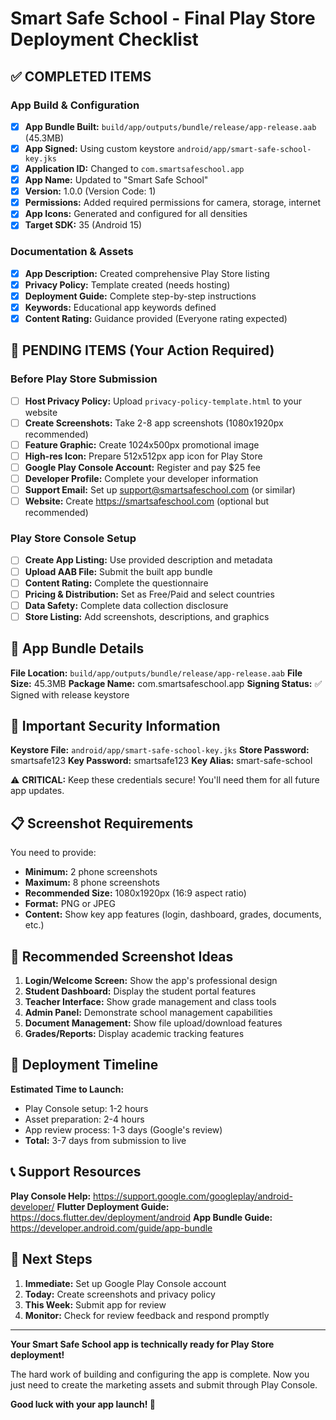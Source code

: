 # Smart Safe School - Final Play Store Deployment Checklist

## ✅ COMPLETED ITEMS

### App Build & Configuration
- [x] **App Bundle Built:** `build/app/outputs/bundle/release/app-release.aab` (45.3MB)
- [x] **App Signed:** Using custom keystore `android/app/smart-safe-school-key.jks`
- [x] **Application ID:** Changed to `com.smartsafeschool.app`
- [x] **App Name:** Updated to "Smart Safe School"
- [x] **Version:** 1.0.0 (Version Code: 1)
- [x] **Permissions:** Added required permissions for camera, storage, internet
- [x] **App Icons:** Generated and configured for all densities
- [x] **Target SDK:** 35 (Android 15)

### Documentation & Assets
- [x] **App Description:** Created comprehensive Play Store listing
- [x] **Privacy Policy:** Template created (needs hosting)
- [x] **Deployment Guide:** Complete step-by-step instructions
- [x] **Keywords:** Educational app keywords defined
- [x] **Content Rating:** Guidance provided (Everyone rating expected)

## 🔄 PENDING ITEMS (Your Action Required)

### Before Play Store Submission
- [ ] **Host Privacy Policy:** Upload `privacy-policy-template.html` to your website
- [ ] **Create Screenshots:** Take 2-8 app screenshots (1080x1920px recommended)
- [ ] **Feature Graphic:** Create 1024x500px promotional image
- [ ] **High-res Icon:** Prepare 512x512px app icon for Play Store
- [ ] **Google Play Console Account:** Register and pay $25 fee
- [ ] **Developer Profile:** Complete your developer information
- [ ] **Support Email:** Set up support@smartsafeschool.com (or similar)
- [ ] **Website:** Create https://smartsafeschool.com (optional but recommended)

### Play Store Console Setup
- [ ] **Create App Listing:** Use provided description and metadata
- [ ] **Upload AAB File:** Submit the built app bundle
- [ ] **Content Rating:** Complete the questionnaire
- [ ] **Pricing & Distribution:** Set as Free/Paid and select countries
- [ ] **Data Safety:** Complete data collection disclosure
- [ ] **Store Listing:** Add screenshots, descriptions, and graphics

## 📱 App Bundle Details

**File Location:** `build/app/outputs/bundle/release/app-release.aab`
**File Size:** 45.3MB
**Package Name:** com.smartsafeschool.app
**Signing Status:** ✅ Signed with release keystore

## 🔐 Important Security Information

**Keystore File:** `android/app/smart-safe-school-key.jks`
**Store Password:** smartsafe123
**Key Password:** smartsafe123
**Key Alias:** smart-safe-school

⚠️ **CRITICAL:** Keep these credentials secure! You'll need them for all future app updates.

## 📋 Screenshot Requirements

You need to provide:
- **Minimum:** 2 phone screenshots
- **Maximum:** 8 phone screenshots
- **Recommended Size:** 1080x1920px (16:9 aspect ratio)
- **Format:** PNG or JPEG
- **Content:** Show key app features (login, dashboard, grades, documents, etc.)

## 🎯 Recommended Screenshot Ideas

1. **Login/Welcome Screen:** Show the app's professional design
2. **Student Dashboard:** Display the student portal features
3. **Teacher Interface:** Show grade management and class tools
4. **Admin Panel:** Demonstrate school management capabilities
5. **Document Management:** Show file upload/download features
6. **Grades/Reports:** Display academic tracking features

## 🚀 Deployment Timeline

**Estimated Time to Launch:**
- Play Console setup: 1-2 hours
- Asset preparation: 2-4 hours
- App review process: 1-3 days (Google's review)
- **Total:** 3-7 days from submission to live

## 📞 Support Resources

**Play Console Help:** https://support.google.com/googleplay/android-developer/
**Flutter Deployment Guide:** https://docs.flutter.dev/deployment/android
**App Bundle Guide:** https://developer.android.com/guide/app-bundle

## 🎉 Next Steps

1. **Immediate:** Set up Google Play Console account
2. **Today:** Create screenshots and privacy policy
3. **This Week:** Submit app for review
4. **Monitor:** Check for review feedback and respond promptly

---

**Your Smart Safe School app is technically ready for Play Store deployment!**

The hard work of building and configuring the app is complete. Now you just need to create the marketing assets and submit through Play Console.

**Good luck with your app launch! 🚀**